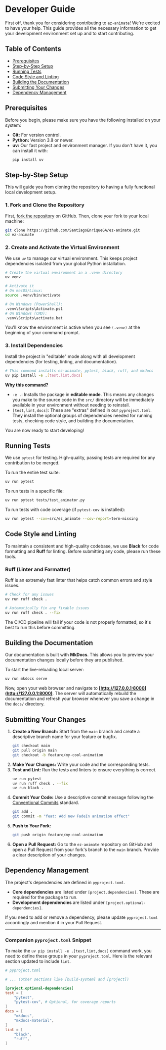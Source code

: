 # Developer Guide

First off, thank you for considering contributing to `ez-animate`! We're excited to have your help. This guide provides all the necessary information to get your development environment set up and to start contributing.

## Table of Contents

- [Prerequisites](#prerequisites)
- [Step-by-Step Setup](#step-by-step-setup)
- [Running Tests](#running-tests)
- [Code Style and Linting](#code-style-and-linting)
- [Building the Documentation](#building-the-documentation)
- [Submitting Your Changes](#submitting-your-changes)
- [Dependency Management](#dependency-management)

## Prerequisites

Before you begin, please make sure you have the following installed on your system:

- **Git:** For version control.
- **Python:** Version 3.8 or newer.
- **uv:** Our fast project and environment manager. If you don't have it, you can install it with:
  ```bash
  pip install uv
  ```

## Step-by-Step Setup

This will guide you from cloning the repository to having a fully functional local development setup.

### 1. Fork and Clone the Repository

First, [fork the repository](https://github.com/your-username/ez-animate/fork) on GitHub. Then, clone your fork to your local machine:

```bash
git clone https://github.com/SantiagoEnriqueGA/ez-animate.git
cd ez-animate
```

### 2. Create and Activate the Virtual Environment

We use `uv` to manage our virtual environment. This keeps project dependencies isolated from your global Python installation.

```bash
# Create the virtual environment in a .venv directory
uv venv

# Activate it
# On macOS/Linux:
source .venv/bin/activate

# On Windows (PowerShell):
.venv\Scripts\Activate.ps1
# On Windows (CMD):
.venv\Scripts\activate.bat
```

You'll know the environment is active when you see `(.venv)` at the beginning of your command prompt.

### 3. Install Dependencies

Install the project in "editable" mode along with all development dependencies (for testing, linting, and documentation).

```bash
# This command installs ez-animate, pytest, black, ruff, and mkdocs
uv pip install -e .[test,lint,docs]
```

**Why this command?**

-   `-e .`: Installs the package in **editable mode**. This means any changes you make to the source code in the `src/` directory will be immediately available in your environment without needing to reinstall.
-   `[test,lint,docs]`: These are "extras" defined in our `pyproject.toml`. They install the optional groups of dependencies needed for running tests, checking code style, and building the documentation.

You are now ready to start developing!

## Running Tests

We use `pytest` for testing. High-quality, passing tests are required for any contribution to be merged.

To run the entire test suite:

```bash
uv run pytest
```

To run tests in a specific file:

```bash
uv run pytest tests/test_animator.py
```

To run tests with code coverage (if `pytest-cov` is installed):

```bash
uv run pytest --cov=src/ez_animate --cov-report=term-missing
```

## Code Style and Linting

To maintain a consistent and high-quality codebase, we use **Black** for code formatting and **Ruff** for linting. Before submitting any code, please run these tools.

### Ruff (Linter and Formatter)

Ruff is an extremely fast linter that helps catch common errors and style issues.

```bash
# Check for any issues
uv run ruff check .

# Automatically fix any fixable issues
uv run ruff check . --fix
```

The CI/CD pipeline will fail if your code is not properly formatted, so it's best to run this before committing.

## Building the Documentation

Our documentation is built with **MkDocs**. This allows you to preview your documentation changes locally before they are published.

To start the live-reloading local server:

```bash
uv run mkdocs serve
```

Now, open your web browser and navigate to **[http://127.0.0.1:8000](http://127.0.0.1:8000)**. The server will automatically rebuild the documentation and refresh your browser whenever you save a change in the `docs/` directory.

## Submitting Your Changes

1.  **Create a New Branch:** Start from the `main` branch and create a descriptive branch name for your feature or bugfix.
    ```bash
    git checkout main
    git pull origin main
    git checkout -b feature/my-cool-animation
    ```
2.  **Make Your Changes:** Write your code and the corresponding tests.
3.  **Test and Lint:** Run the tests and linters to ensure everything is correct.
    ```bash
    uv run pytest
    uv run ruff check . --fix
    uv run black .
    ```
4.  **Commit Your Code:** Use a descriptive commit message following the [Conventional Commits](https://www.conventionalcommits.org/) standard.
    ```bash
    git add .
    git commit -m "feat: Add new FadeIn animation effect"
    ```
5.  **Push to Your Fork:**
    ```bash
    git push origin feature/my-cool-animation
    ```
6.  **Open a Pull Request:** Go to the `ez-animate` repository on GitHub and open a Pull Request from your fork's branch to the `main` branch. Provide a clear description of your changes.

## Dependency Management

The project's dependencies are defined in `pyproject.toml`.

-   **Core dependencies** are listed under `[project.dependencies]`. These are required for the package to run.
-   **Development dependencies** are listed under `[project.optional-dependencies]`.

If you need to add or remove a dependency, please update `pyproject.toml` accordingly and mention it in your Pull Request.

---

### **Companion `pyproject.toml` Snippet**

To make the `uv pip install -e .[test,lint,docs]` command work, you need to define these groups in your `pyproject.toml`. Here is the relevant section updated to include `lint`.

```toml
# pyproject.toml

# ... (other sections like [build-system] and [project])

[project.optional-dependencies]
test = [
    "pytest",
    "pytest-cov", # Optional, for coverage reports
]
docs = [
    "mkdocs",
    "mkdocs-material",
]
lint = [
    "black",
    "ruff",
]
```